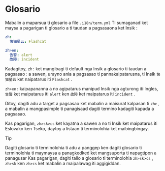 # Glosario

Mabalin a maparsua ti glosario a file `.i18n/term.yml` Ti sumaganad ket maysa a pagarigan ti glosario a ti taudan a pagsasaona ket Insik :

```yml
zh:
  快猫星云: Flashcat

zh>en:
  告警: alert
  故障: incident
```

Kadagitoy, `zh:` ket mangibagi ti default nga Insik a glosario ti taudan a pagsasao : a sawen, urayno ania a pagsasao ti pannakaipatarusna, ti Insik `快猫星云` ket naipatarus iti `Flashcat` .

`zh>en:` kaipapananna a no agipatarus manipud Insik nga agturong iti Ingles, `告警` ket maipatarus iti `alert` ken `故障` ket maipatarus iti `incident` .

Ditoy, dagiti adu a target a pagsasao ket mabalin a maisurat kalpasan ti `zh>` , a mabalin a mangpasimple ti panagisaad dagiti termino kadagiti kapada a pagsasao.

Kas pagarigan, `zh>sk>cs` ket kayatna a sawen a no ti Insik ket maipatarus iti Eslovako ken Tseko, daytoy a listaan ti terminolohia ket maibingbingay.

> [!TIP]
> Dagiti glosario ti terminolohia ti adu a panggep ken dagiti glosario ti terminolohia ti maymaysa a panagkedked ket mangsuporta ti napagtipon a panagusar Kas pagarigan, dagiti tallo a glosario ti terminolohia `zh>sk>cs` , `zh>sk` ken `zh>cs` ket mabalin a maipalawag iti aggigiddan.